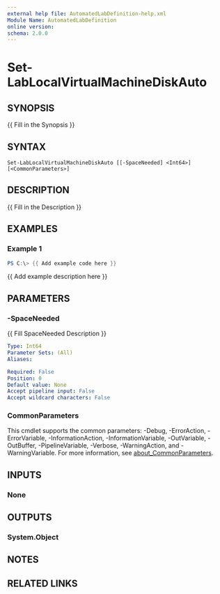 ```yaml
---
external help file: AutomatedLabDefinition-help.xml
Module Name: AutomatedLabDefinition
online version:
schema: 2.0.0
---
```


# Set-LabLocalVirtualMachineDiskAuto

## SYNOPSIS
{{ Fill in the Synopsis }}

## SYNTAX

```
Set-LabLocalVirtualMachineDiskAuto [[-SpaceNeeded] <Int64>] [<CommonParameters>]
```

## DESCRIPTION
{{ Fill in the Description }}

## EXAMPLES

### Example 1
```powershell
PS C:\> {{ Add example code here }}
```

{{ Add example description here }}

## PARAMETERS

### -SpaceNeeded
{{ Fill SpaceNeeded Description }}

```yaml
Type: Int64
Parameter Sets: (All)
Aliases:

Required: False
Position: 0
Default value: None
Accept pipeline input: False
Accept wildcard characters: False
```

### CommonParameters
This cmdlet supports the common parameters: -Debug, -ErrorAction, -ErrorVariable, -InformationAction, -InformationVariable, -OutVariable, -OutBuffer, -PipelineVariable, -Verbose, -WarningAction, and -WarningVariable. For more information, see [about_CommonParameters](http://go.microsoft.com/fwlink/?LinkID=113216).

## INPUTS

### None

## OUTPUTS

### System.Object
## NOTES

## RELATED LINKS

